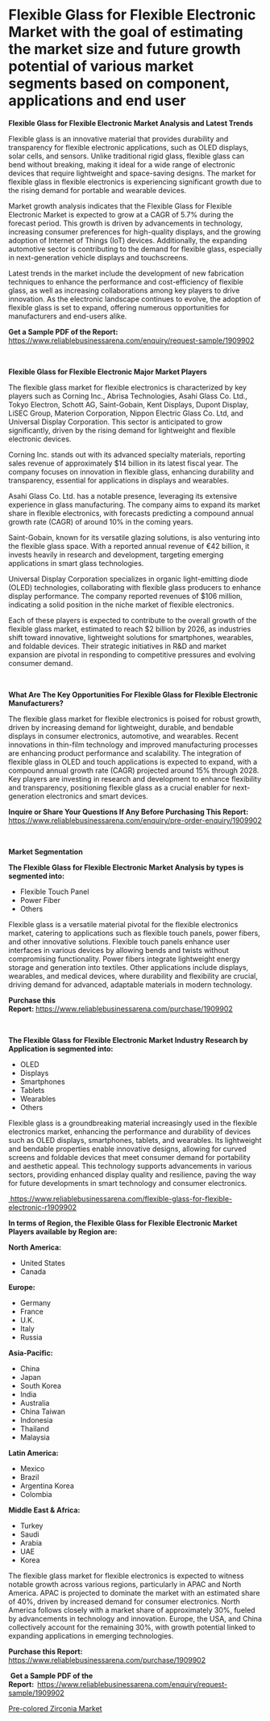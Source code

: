 <p><h1>Flexible Glass for Flexible Electronic Market with the goal of estimating the market size and future growth potential of various market segments based on component, applications and end user</h1></p><p><strong>Flexible Glass for Flexible Electronic Market Analysis and Latest Trends</strong></p>
<p><p>Flexible glass is an innovative material that provides durability and transparency for flexible electronic applications, such as OLED displays, solar cells, and sensors. Unlike traditional rigid glass, flexible glass can bend without breaking, making it ideal for a wide range of electronic devices that require lightweight and space-saving designs. The market for flexible glass in flexible electronics is experiencing significant growth due to the rising demand for portable and wearable devices.</p><p>Market growth analysis indicates that the Flexible Glass for Flexible Electronic Market is expected to grow at a CAGR of 5.7% during the forecast period. This growth is driven by advancements in technology, increasing consumer preferences for high-quality displays, and the growing adoption of Internet of Things (IoT) devices. Additionally, the expanding automotive sector is contributing to the demand for flexible glass, especially in next-generation vehicle displays and touchscreens.</p><p>Latest trends in the market include the development of new fabrication techniques to enhance the performance and cost-efficiency of flexible glass, as well as increasing collaborations among key players to drive innovation. As the electronic landscape continues to evolve, the adoption of flexible glass is set to expand, offering numerous opportunities for manufacturers and end-users alike.</p></p>
<p><strong>Get a Sample PDF of the Report:&nbsp;</strong> <a href="https://www.reliablebusinessarena.com/enquiry/request-sample/1909902?utm_campaign=3554&utm_medium=2&utm_source=Github&utm_content=ia&utm_term=03042025&utm_id=flexible-glass-for-flexible-electronic">https://www.reliablebusinessarena.com/enquiry/request-sample/1909902</a></p>
<p>&nbsp;</p>
<p><strong>Flexible Glass for Flexible Electronic Major Market Players</strong></p>
<p><p>The flexible glass market for flexible electronics is characterized by key players such as Corning Inc., Abrisa Technologies, Asahi Glass Co. Ltd., Tokyo Electron, Schott AG, Saint-Gobain, Kent Displays, Dupont Display, LiSEC Group, Materion Corporation, Nippon Electric Glass Co. Ltd, and Universal Display Corporation. This sector is anticipated to grow significantly, driven by the rising demand for lightweight and flexible electronic devices.</p><p>Corning Inc. stands out with its advanced specialty materials, reporting sales revenue of approximately $14 billion in its latest fiscal year. The company focuses on innovation in flexible glass, enhancing durability and transparency, essential for applications in displays and wearables. </p><p>Asahi Glass Co. Ltd. has a notable presence, leveraging its extensive experience in glass manufacturing. The company aims to expand its market share in flexible electronics, with forecasts predicting a compound annual growth rate (CAGR) of around 10% in the coming years.</p><p>Saint-Gobain, known for its versatile glazing solutions, is also venturing into the flexible glass space. With a reported annual revenue of €42 billion, it invests heavily in research and development, targeting emerging applications in smart glass technologies.</p><p>Universal Display Corporation specializes in organic light-emitting diode (OLED) technologies, collaborating with flexible glass producers to enhance display performance. The company reported revenues of $106 million, indicating a solid position in the niche market of flexible electronics.</p><p>Each of these players is expected to contribute to the overall growth of the flexible glass market, estimated to reach $2 billion by 2026, as industries shift toward innovative, lightweight solutions for smartphones, wearables, and foldable devices. Their strategic initiatives in R&D and market expansion are pivotal in responding to competitive pressures and evolving consumer demand.</p></p>
<p>&nbsp;</p>
<p><strong>What Are The Key Opportunities For Flexible Glass for Flexible Electronic Manufacturers?</strong></p>
<p><p>The flexible glass market for flexible electronics is poised for robust growth, driven by increasing demand for lightweight, durable, and bendable displays in consumer electronics, automotive, and wearables. Recent innovations in thin-film technology and improved manufacturing processes are enhancing product performance and scalability. The integration of flexible glass in OLED and touch applications is expected to expand, with a compound annual growth rate (CAGR) projected around 15% through 2028. Key players are investing in research and development to enhance flexibility and transparency, positioning flexible glass as a crucial enabler for next-generation electronics and smart devices.</p></p>
<p><strong>Inquire or Share Your Questions If Any Before Purchasing This Report:</strong> <a href="https://www.reliablebusinessarena.com/enquiry/pre-order-enquiry/1909902?utm_campaign=3554&utm_medium=2&utm_source=Github&utm_content=ia&utm_term=03042025&utm_id=flexible-glass-for-flexible-electronic">https://www.reliablebusinessarena.com/enquiry/pre-order-enquiry/1909902</a></p>
<p>&nbsp;</p>
<p><strong>Market Segmentation</strong></p>
<p><strong>The Flexible Glass for Flexible Electronic Market Analysis by types is segmented into:</strong></p>
<p><ul><li>Flexible Touch Panel</li><li>Power Fiber</li><li>Others</li></ul></p>
<p><p>Flexible glass is a versatile material pivotal for the flexible electronics market, catering to applications such as flexible touch panels, power fibers, and other innovative solutions. Flexible touch panels enhance user interfaces in various devices by allowing bends and twists without compromising functionality. Power fibers integrate lightweight energy storage and generation into textiles. Other applications include displays, wearables, and medical devices, where durability and flexibility are crucial, driving demand for advanced, adaptable materials in modern technology.</p></p>
<p><strong>Purchase this Report:&nbsp;</strong><a href="https://www.reliablebusinessarena.com/purchase/1909902?utm_campaign=3554&utm_medium=2&utm_source=Github&utm_content=ia&utm_term=03042025&utm_id=flexible-glass-for-flexible-electronic">https://www.reliablebusinessarena.com/purchase/1909902</a></p>
<p>&nbsp;</p>
<p><strong>The Flexible Glass for Flexible Electronic Market Industry Research by Application is segmented into:</strong></p>
<p><ul><li>OLED</li><li>Displays</li><li>Smartphones</li><li>Tablets</li><li>Wearables</li><li>Others</li></ul></p>
<p><p>Flexible glass is a groundbreaking material increasingly used in the flexible electronics market, enhancing the performance and durability of devices such as OLED displays, smartphones, tablets, and wearables. Its lightweight and bendable properties enable innovative designs, allowing for curved screens and foldable devices that meet consumer demand for portability and aesthetic appeal. This technology supports advancements in various sectors, providing enhanced display quality and resilience, paving the way for future developments in smart technology and consumer electronics.</p></p>
<p><a href="https://www.reliablebusinessarena.com/flexible-glass-for-flexible-electronic-r1909902?utm_campaign=3554&utm_medium=2&utm_source=Github&utm_content=ia&utm_term=03042025&utm_id=flexible-glass-for-flexible-electronic">&nbsp;https://www.reliablebusinessarena.com/flexible-glass-for-flexible-electronic-r1909902</a></p>
<p><strong>In terms of Region, the Flexible Glass for Flexible Electronic Market Players available by Region are:</strong></p>
<p>
    <p> <strong> North America: </strong>
        <ul>
            <li>United States</li>
            <li>Canada</li>
        </ul>
        </p> 
    <p> <strong> Europe: </strong>
        <ul>
            <li>Germany</li>
            <li>France</li>
            <li>U.K.</li>
            <li>Italy</li>
            <li>Russia</li>
        </ul>
        </p> 
    <p> <strong> Asia-Pacific: </strong>
        <ul>
            <li>China</li>
            <li>Japan</li>
            <li>South Korea</li>
            <li>India</li>
            <li>Australia</li>
            <li>China Taiwan</li>
            <li>Indonesia</li>
            <li>Thailand</li>
            <li>Malaysia</li>
        </ul>
        </p> 
    <p> <strong> Latin America: </strong>
        <ul>
            <li>Mexico</li>
            <li>Brazil</li>
            <li>Argentina Korea</li>
            <li>Colombia</li>
        </ul>
        </p> 
    <p> <strong> Middle East & Africa: </strong>
        <ul>
            <li>Turkey</li>
            <li>Saudi</li>
            <li>Arabia</li>
            <li>UAE</li>
            <li>Korea</li>
        </ul>
    </p>
    </p>
<p><p>The flexible glass market for flexible electronics is expected to witness notable growth across various regions, particularly in APAC and North America. APAC is projected to dominate the market with an estimated share of 40%, driven by increased demand for consumer electronics. North America follows closely with a market share of approximately 30%, fueled by advancements in technology and innovation. Europe, the USA, and China collectively account for the remaining 30%, with growth potential linked to expanding applications in emerging technologies.</p></p>
<p><strong>Purchase this Report: </strong><a href="https://www.reliablebusinessarena.com/purchase/1909902?utm_campaign=3554&utm_medium=2&utm_source=Github&utm_content=ia&utm_term=03042025&utm_id=flexible-glass-for-flexible-electronic">https://www.reliablebusinessarena.com/purchase/1909902</a></p>
<p>&nbsp;<strong>Get a Sample PDF of the Report:&nbsp;&nbsp;</strong><a href="https://www.reliablebusinessarena.com/enquiry/request-sample/1909902?utm_campaign=3554&utm_medium=2&utm_source=Github&utm_content=ia&utm_term=03042025&utm_id=flexible-glass-for-flexible-electronic">https://www.reliablebusinessarena.com/enquiry/request-sample/1909902</a></p>
<p><strong></strong></p>
<p><p><a href="https://github.com/hammelximalschid/Market-Research-Report-List-1/blob/main/pre-colored-zirconia-market.md?utm_campaign=3554&utm_medium=2&utm_source=Github&utm_content=ia&utm_term=03042025&utm_id=flexible-glass-for-flexible-electronic">Pre-colored Zirconia Market</a></p></p>